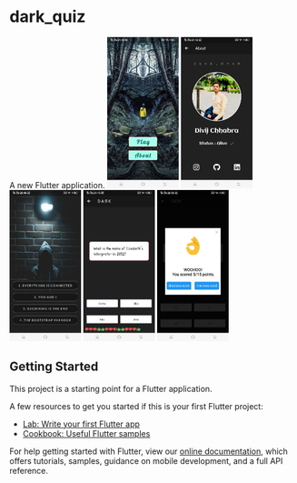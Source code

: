 # dark_quiz

A new Flutter application.
<img src ="https://github.com/Divijcode/Dark_Netflix_quiz_app/blob/master/Screenshots/Screenshot_20201026_211218.jpg" width="25%">
<img src ="https://github.com/Divijcode/Dark_Netflix_quiz_app/blob/master/Screenshots/Screenshot_20201026_211222.jpg" width="25%">
<img src ="https://github.com/Divijcode/Dark_Netflix_quiz_app/blob/master/Screenshots/Screenshot_20201026_204831.jpg" width="25%">
<img src ="https://github.com/Divijcode/Dark_Netflix_quiz_app/blob/master/Screenshots/Screenshot_20201026_211531.jpg" width="25%">
<img src ="https://github.com/Divijcode/Dark_Netflix_quiz_app/blob/master/Screenshots/Screenshot_20201026_205038.jpg" width="25%">


## Getting Started

This project is a starting point for a Flutter application.

A few resources to get you started if this is your first Flutter project:

- [Lab: Write your first Flutter app](https://flutter.dev/docs/get-started/codelab)
- [Cookbook: Useful Flutter samples](https://flutter.dev/docs/cookbook)

For help getting started with Flutter, view our
[online documentation](https://flutter.dev/docs), which offers tutorials,
samples, guidance on mobile development, and a full API reference.
